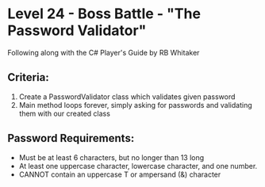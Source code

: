 # Level 24 - Boss Battle - "The Password Validator"
Following along with the C# Player's Guide by RB Whitaker
## Criteria:
1. Create a PasswordValidator class which validates given password
2. Main method loops forever, simply asking for passwords and validating them with our created class

## Password Requirements:
- Must be at least 6 characters, but no longer than 13 long
- At least one uppercase character, lowercase character, and one number.
- CANNOT contain an uppercase T or ampersand (&) character